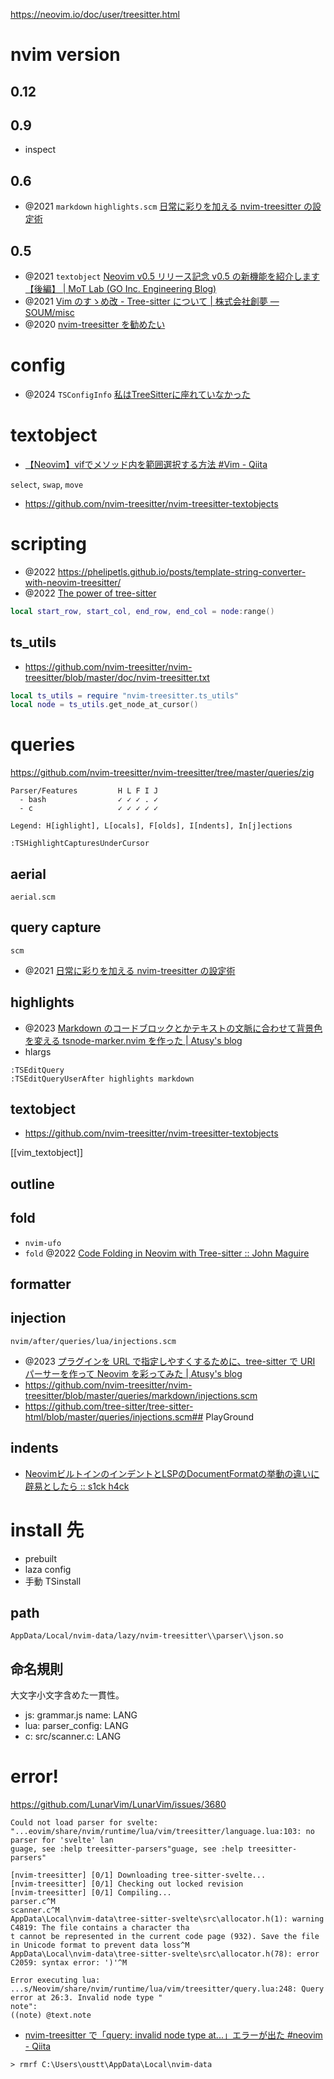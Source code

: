 https://neovim.io/doc/user/treesitter.html

# nvim version

## 0.12

## 0.9

- inspect

## 0.6

- @2021 `markdown` `highlights.scm` [日常に彩りを加える nvim-treesitter の設定術](https://zenn.dev/monaqa/articles/2021-12-22-vim-nvim-treesitter-highlight)

## 0.5

- @2021 `textobject` [Neovim v0.5 リリース記念 v0.5 の新機能を紹介します【後編】 | MoT Lab (GO Inc. Engineering Blog)](https://lab.mo-t.com/blog/neovim-v05-introduction-new-features-part-2)
- @2021 [Vim のすゝめ改 - Tree-sitter について | 株式会社創夢 — SOUM/misc](https://www.soum.co.jp/misc/vim-advanced/6/)
- @2020 [nvim-treesitter を勧めたい](https://zenn.dev/duglaser/articles/c02d6a937a48df)

# config

- @2024 `TSConfigInfo` [私はTreeSitterに座れていなかった](https://zenn.dev/atoyr/articles/8802733f238e6d)

# textobject

- [【Neovim】vifでメソッド内を範囲選択する方法 #Vim - Qiita](https://qiita.com/ysmb-wtsg/items/2c9eaf444c60ca172588)

`select`, `swap`, `move`

- https://github.com/nvim-treesitter/nvim-treesitter-textobjects

# scripting

- @2022 https://phelipetls.github.io/posts/template-string-converter-with-neovim-treesitter/
- @2022 [The power of tree-sitter](https://jhcha.app/blog/the-power-of-treesitter/)

```lua
local start_row, start_col, end_row, end_col = node:range()
```

## ts_utils

- https://github.com/nvim-treesitter/nvim-treesitter/blob/master/doc/nvim-treesitter.txt

```lua
local ts_utils = require "nvim-treesitter.ts_utils"
local node = ts_utils.get_node_at_cursor()
```

# queries

https://github.com/nvim-treesitter/nvim-treesitter/tree/master/queries/zig

```text title="checkhalth"
Parser/Features         H L F I J
  - bash                ✓ ✓ ✓ . ✓
  - c                   ✓ ✓ ✓ ✓ ✓

Legend: H[ighlight], L[ocals], F[olds], I[ndents], In[j]ections
```

```vim
:TSHighlightCapturesUnderCursor
```

## aerial

`aerial.scm`

## query capture

`scm`

- @2021 [日常に彩りを加える nvim-treesitter の設定術](https://zenn.dev/monaqa/articles/2021-12-22-vim-nvim-treesitter-highlight)

## highlights

- @2023 [Markdown のコードブロックとかテキストの文脈に合わせて背景色を変える tsnode-marker.nvim を作った | Atusy's blog](https://blog.atusy.net/2023/04/19/tsnode-marker-nvim/)
- hlargs

```vim
:TSEditQuery
:TSEditQueryUserAfter highlights markdown
```

## textobject

- https://github.com/nvim-treesitter/nvim-treesitter-textobjects

[[vim_textobject]]

## outline

## fold

- `nvim-ufo`
- `fold` @2022 [Code Folding in Neovim with Tree-sitter :: John Maguire](https://www.jmaguire.tech/posts/treesitter_folding/)

## formatter

## injection

`nvim/after/queries/lua/injections.scm`

- @2023 [プラグインを URL で指定しやすくするために、tree-sitter で URI パーサーを作って Neovim を彩ってみた | Atusy's blog](https://blog.atusy.net/2023/11/17/tree-sitter-uri/)
- https://github.com/nvim-treesitter/nvim-treesitter/blob/master/queries/markdown/injections.scm
- https://github.com/tree-sitter/tree-sitter-html/blob/master/queries/injections.scm## PlayGround

## indents

- [NeovimビルトインのインデントとLSPのDocumentFormatの挙動の違いに辟易としたら :: s1ck h4ck ](https://4nm1tsu.com/posts/a8ipkgi/#%E5%8F%82%E8%80%83%E6%96%87%E7%8C%AE)

# install 先

- prebuilt
- laza config
- 手動 TSinstall

## path

`AppData/Local/nvim-data/lazy/nvim-treesitter\\parser\\json.so`

## 命名規則

大文字小文字含めた一貫性。

- js: grammar.js name: LANG
- lua: parser_config: LANG
- c: src/scanner.c: LANG

# error!

https://github.com/LunarVim/LunarVim/issues/3680

```
Could not load parser for svelte: "...eovim/share/nvim/runtime/lua/vim/treesitter/language.lua:103: no parser for 'svelte' lan
guage, see :help treesitter-parsers"guage, see :help treesitter-parsers"

[nvim-treesitter] [0/1] Downloading tree-sitter-svelte...
[nvim-treesitter] [0/1] Checking out locked revision
[nvim-treesitter] [0/1] Compiling...
parser.c^M
scanner.c^M
AppData\Local\nvim-data\tree-sitter-svelte\src\allocator.h(1): warning C4819: The file contains a character tha
t cannot be represented in the current code page (932). Save the file in Unicode format to prevent data loss^M
AppData\Local\nvim-data\tree-sitter-svelte\src\allocator.h(78): error C2059: syntax error: ')'^M

Error executing lua: ...s/Neovim/share/nvim/runtime/lua/vim/treesitter/query.lua:248: Query error at 26:3. Invalid node type "
note":
((note) @text.note
```

- [nvim-treesitter で「query: invalid node type at...」エラーが出た #neovim - Qiita](https://qiita.com/ZOI_dayo/items/3c39252c729dd27393f3)

```
> rmrf C:\Users\oustt\AppData\Local\nvim-data
```
